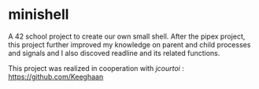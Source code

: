 # minishell

A 42 school project to create our own small shell. After the pipex project, this project further improved my knowledge on parent and child processes and signals and I also discoved readline and its related functions. 

This project was realized in cooperation with *jcourtoi* : https://github.com/Keeghaan
